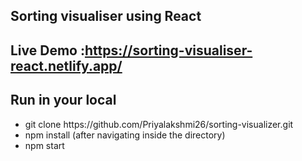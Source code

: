 ## Sorting visualiser using React
## Live Demo :https://sorting-visualiser-react.netlify.app/
## Run in your local
<ul> <li> git clone https://github.com/Priyalakshmi26/sorting-visualizer.git</li>
  <li> npm install (after navigating inside the directory) </li>
  <li> npm start </li>
